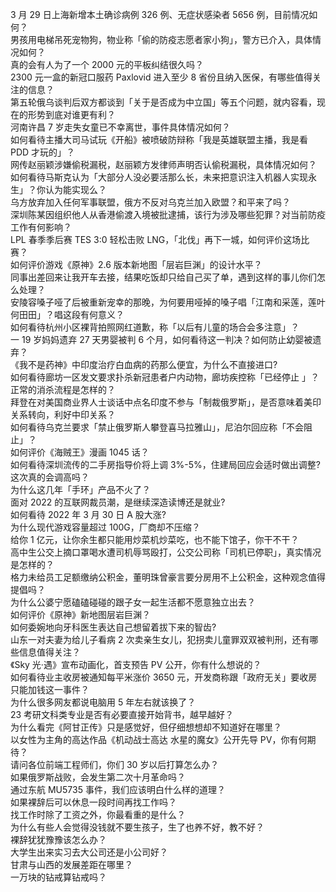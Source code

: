 3 月 29 日上海新增本土确诊病例 326 例、无症状感染者 5656 例，目前情况如何？  
男孩用电梯吊死宠物狗，物业称「偷的防疫志愿者家小狗」，警方已介入，具体情况如何？  
真的会有人为了一个 2000 元的平板纠结很久吗？  
2300 元一盒的新冠口服药 Paxlovid 进入至少 8 省份且纳入医保，有哪些值得关注的信息？  
第五轮俄乌谈判后双方都谈到「关于是否成为中立国」等五个问题，就内容看，现在的形势到底对谁更有利？  
河南许昌 7 岁走失女童已不幸离世，事件具体情况如何？  
如何看待主播大司马试玩《开船》被喷破防辩称「我是英雄联盟主播，我是看 PDD 才玩的」？  
网传赵丽颖涉嫌偷税漏税，赵丽颖方发律师声明否认偷税漏税，具体情况如何？  
如何看待马斯克认为「大部分人没必要活那么长，未来把意识注入机器人实现永生」？你认为能实现么？  
乌方放弃加入任何军事联盟，俄方不反对乌克兰加入欧盟？和平来了吗？  
深圳陈某因组织他人从香港偷渡入境被批逮捕，该行为涉及哪些犯罪？对当前防疫工作有何影响？  
LPL 春季季后赛 TES 3:0 轻松击败 LNG，「北伐」再下一城，如何评价这场比赛？  
如何评价游戏《原神》2.6 版本新地图「层岩巨渊」的设计水平？  
同事出差回来让我开车去接，结果吃饭却只给自己买了单，遇到这样的事儿你们怎么处理？  
安陵容嗓子哑了后被重新宠幸的那晚，为何要用哑掉的嗓子唱「江南和采莲，莲叶何田田」？唱这段有何意义？  
如何看待杭州小区裸背拍照网红道歉，称「以后有儿童的场合会多注意」？  
一 19 岁妈妈遗弃 27 天男婴被判 6 个月，如何看待这一判决？如何防止幼婴被遗弃？  
《我不是药神》中印度治疗白血病的药那么便宜，为什么不直接进口?  
如何看待廊坊一区发文要求扑杀新冠患者户内动物，廊坊疾控称「已经停止 」？正常的消杀流程是怎样的？  
拜登在对美国商业界人士谈话中点名印度不参与「制裁俄罗斯」，是否意味着美印关系转向，利好中印关系？  
如何看待乌克兰要求「禁止俄罗斯人攀登喜马拉雅山」，尼泊尔回应称「不会阻止」？  
如何评价《海贼王》漫画 1045 话？  
如何看待深圳流传的二手房指导价将上调 3%-5%，住建局回应会适时做出调整? 这次真的会调高吗？  
为什么这几年「手环」产品不火了？  
面对 2022 的互联网裁员潮，是继续深造读博还是就业?  
如何看待 2022 年 3 月 30 日 A 股大涨?  
为什么现代游戏容量超过 100G，厂商却不压缩？  
给你 1 亿元，让你余生都只能用炒菜机炒菜吃，也不能下馆子，你干不干？  
高中生公交上摘口罩喝水遭司机辱骂殴打，公交公司称「司机已停职」，真实情况是怎样的？  
格力未给员工足额缴纳公积金，董明珠曾豪言要分房用不上公积金，这种观念值得提倡吗？  
为什么公婆宁愿磕磕碰碰的跟子女一起生活都不愿意独立出去？  
如何评价《原神》新地图层岩巨渊？  
如何委婉地向牙科医生表达自己想留着拔下来的智齿?  
山东一对夫妻为给儿子看病 2 次卖亲生女儿，犯拐卖儿童罪双双被判刑，还有哪些信息值得关注？  
《Sky 光·遇》宣布动画化，首支预告 PV 公开，你有什么想说的？  
如何看待业主收房被通知每平米涨价 3650 元，开发商称跟「政府无关」要收房只能加钱这一事件？  
为什么很多网友都说电脑用 5 年左右就该换了？  
23 考研文科类专业是否有必要直接开始背书，越早越好？  
为什么看完《阿甘正传》只是感觉好，但仔细想想却不知道好在哪里？  
以女性为主角的高达作品《机动战士高达 水星的魔女》公开先导 PV，你有何期待？  
请问各位前端工程师们，你们 30 岁以后打算怎么办？  
如果俄罗斯战败，会发生第二次十月革命吗？  
通过东航 MU5735 事件，我们应该明白什么样的道理？  
如果裸辞后可以休息一段时间再找工作吗？  
找工作时除了工资之外，你最看重的是什么？  
为什么有些人会觉得没钱就不要生孩子，生了也养不好，教不好？  
裸辞犹犹豫豫该怎么办？  
大学生出来实习去大公司还是小公司好？  
甘肃与山西的发展差距在哪里？  
一万块的钻戒算钻戒吗？  
